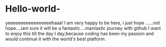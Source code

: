 # Hello-world-
yeeeeeeeeeeeeeeeeehaaa! I am very happy to be here, i just hope ......not hope....iam sure it will be a fantastic....mantastic journey with github
I want to enjoy this till the day I day,because coding has been my passion and would continue it with the world's best platform.

